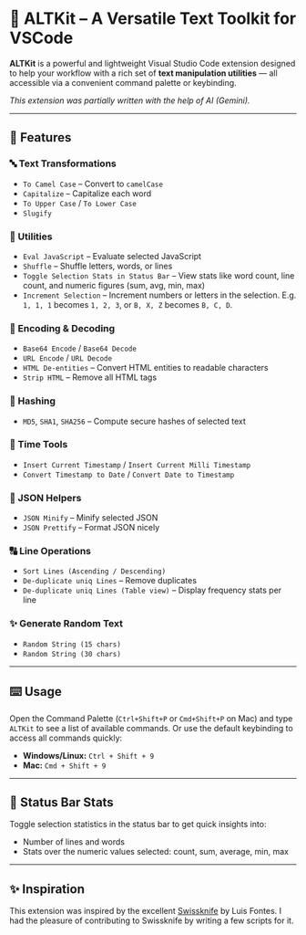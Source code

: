 # 🔧 ALTKit – A Versatile Text Toolkit for VSCode

**ALTKit** is a powerful and lightweight Visual Studio Code extension designed to help your workflow with a rich set of **text manipulation utilities** — all accessible via a convenient command palette or keybinding.

*This extension was partially written with the help of AI (Gemini).*

---

## 🚀 Features

### 🔤 Text Transformations
- `To Camel Case` – Convert to `camelCase`
- `Capitalize` – Capitalize each word
- `To Upper Case` / `To Lower Case`
- `Slugify`

### 🧠 Utilities
- `Eval JavaScript` – Evaluate selected JavaScript
- `Shuffle` – Shuffle letters, words, or lines
- `Toggle Selection Stats in Status Bar` – View stats like word count, line count, and numeric figures (sum, avg, min, max)
- `Increment Selection` – Increment numbers or letters in the selection. E.g. `1, 1, 1` becomes `1, 2, 3`, or `B, X, Z` becomes `B, C, D`.

### 🔁 Encoding & Decoding
- `Base64 Encode` / `Base64 Decode`
- `URL Encode` / `URL Decode`
- `HTML De-entities` – Convert HTML entities to readable characters
- `Strip HTML` – Remove all HTML tags

### 🔐 Hashing
- `MD5`, `SHA1`, `SHA256` – Compute secure hashes of selected text

### 📅 Time Tools
- `Insert Current Timestamp` / `Insert Current Milli Timestamp`
- `Convert Timestamp to Date` / `Convert Date to Timestamp`

### 📄 JSON Helpers
- `JSON Minify` – Minify selected JSON
- `JSON Prettify` – Format JSON nicely

### 🔠 Line Operations
- `Sort Lines (Ascending / Descending)`
- `De-duplicate uniq Lines` – Remove duplicates
- `De-duplicate uniq Lines (Table view)` – Display frequency stats per line

### ✨ Generate Random Text
- `Random String (15 chars)`
- `Random String (30 chars)`

---

## ⌨️ Usage

Open the Command Palette (`Ctrl+Shift+P` or `Cmd+Shift+P` on Mac) and type `ALTKit` to see a list of available commands.
Or use the default keybinding to access all commands quickly:

- **Windows/Linux:** `Ctrl + Shift + 9`
- **Mac:** `Cmd + Shift + 9`

---

## 📸 Status Bar Stats

Toggle selection statistics in the status bar to get quick insights into:
- Number of lines and words
- Stats over the numeric values selected: count, sum, average, min, max

---

## ✨ Inspiration

This extension was inspired by the excellent [Swissknife](https://marketplace.visualstudio.com/items?itemName=luisfontes19.vscode-swissknife) by Luis Fontes. I had the pleasure of contributing to Swissknife by writing a few scripts for it.
